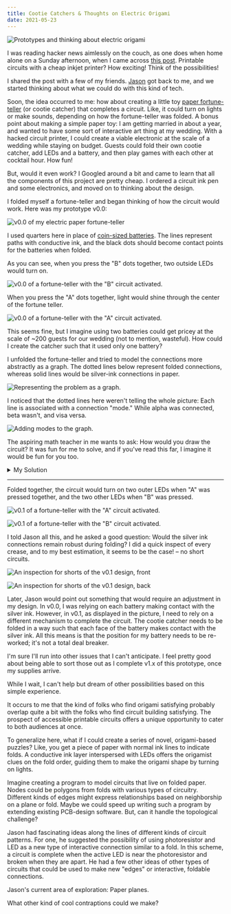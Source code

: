 ```yaml
---
title: Cootie Catchers & Thoughts on Electric Origami
date: 2021-05-23
---
```


![Prototypes and thinking about electric origami](https://alxmrs.com/assets/catcher-title.png)

I was reading hacker news aimlessly on the couch, as one does when home alone on a Sunday afternoon, when I came across
[this post](https://news.ycombinator.com/item?id=27254480). Printable circuits with a cheap inkjet printer? How
exciting! Think of the possibilities!

I shared the post with a few of my friends. [Jason](https://jbdoar.github.io/) got back to me, and we started thinking
about what we could do with this kind of tech.

Soon, the idea occurred to me: how about creating a little
toy [paper fortune-teller](https://en.wikipedia.org/wiki/Paper_fortune_teller) (or cootie catcher) that completes a
circuit. Like, it could turn on lights or make sounds, depending on how the fortune-teller was folded. A bonus point
about making a simple paper toy: I am getting married in about a year, and wanted to have some sort of interactive art
thing at my wedding. With a hacked circuit printer, I could create a viable electronic at the scale of a wedding while
staying on budget. Guests could fold their own cootie catcher, add LEDs and a battery, and then play games with each
other at cocktail hour. How fun!

But, would it even work? I Googled around a bit and came to learn that all the components of this project are pretty
cheap. I ordered a circuit ink pen and some electronics, and moved on to thinking about the design.

I folded myself a fortune-teller and began thinking of how the circuit would work. Here was my prototype v0.0:

![v0.0 of my electric paper fortune-teller](https://alxmrs.com/assets/catcher-v00.png)

I used quarters here in place of [coin-sized batteries](https://www.batteriesandbutter.com/RV1025.html). The lines
represent paths with conductive ink, and the black dots should become contact points for the batteries when folded.

As you can see, when you press the "B" dots together, two outside LEDs would turn on.

![v0.0 of a fortune-teller with the "B" circuit activated.](https://alxmrs.com/assets/v00-b-pressed.png)

When you press the "A" dots together, light would shine through the center of the fortune teller.

![v0.0 of a fortune-teller with the "A" circuit activated.](https://alxmrs.com/assets/v00-a-pressed.png)

This seems fine, but I imagine using two batteries could get pricey at the scale of ~200 guests for our wedding (not to
mention, wasteful). How could I create the catcher such that it used only one battery?

I unfolded the fortune-teller and tried to model the connections more abstractly as a graph. The dotted lines below
represent folded connections, whereas solid lines would be silver-ink connections in paper.

![Representing the problem as a graph.](https://alxmrs.com/assets/graph-initial-sketch.png)

I noticed that the dotted lines here weren't telling the whole picture: Each line is associated with a connection
"mode." While alpha was connected, beta wasn't, and visa versa.

![Adding modes to the graph.](https://alxmrs.com/assets/graph-alpha-beta.png)

The aspiring math teacher in me wants to ask: How would you draw the circuit? It was fun for me to solve, and if you've
read this far, I imagine it would be fun for you too.

<details>

<summary>My Solution</summary>

<p>
So, to come up with a more efficient solution, I tried to sketch out a consistent solid line graph for each mode. After
one incorrect attempt, I figured out a configuration that would complete a full circuit for each mode with only one
battery.
</p>

<p>
<img src="https://alxmrs.com/assets/graph-answer.png" title="A solution to my simple graph problem">
</p>

<p>
(the trick was to cross the "A" connections)
</p>

<p>
This seemed good so far. However, for this to work, my graph needs to be planar. Can I fit the one-battery circuit on
one page?
</p>
<p>
The answer was "yes!" With another sketch, I had v0.1 of my design:
</p>
<p>
<img src="https://alxmrs.com/assets/catcher-v01.png" title="v0.1 of my electric paper fortune-teller">
</p>

</details>

* * *

Folded together, the circuit would turn on two outer LEDs when "A" was pressed together, and the two other LEDs when "B"
was pressed.

![v0.1 of a fortune-teller with the "A" circuit activated.](https://alxmrs.com/assets/v01-a-pressed.png)

![v0.1 of a fortune-teller with the "B" circuit activated.](https://alxmrs.com/assets/v01-b-pressed.png)

I told Jason all this, and he asked a good question: Would the silver ink connections remain robust during folding? I
did a quick inspect of every crease, and to my best estimation, it seems to be the case! – no short circuits.

![An inspection for shorts of the v0.1 design, front](https://alxmrs.com/assets/catcher-v01-short-front.png)

![An inspection for shorts of the v0.1 design, back](https://alxmrs.com/assets/catcher-v01-short-back.png)

Later, Jason would point out something that would require an adjustment in my design. In v0.0, I was relying on each
battery making contact with the silver ink. However, in v0.1, as displayed in the picture, I need to rely on a different
mechanism to complete the circuit. The cootie catcher needs to be folded in a way such that each face of the battery
makes contact with the silver ink. All this means is that the position for my battery needs to be re-worked; it's not a
total deal breaker.

I'm sure I'll run into other issues that I can't anticipate. I feel pretty good about being able to sort those out as I
complete v1.x of this prototype, once my supplies arrive.

While I wait, I can't help but dream of other possibilities based on this simple experience.

It occurs to me that the kind of folks who find origami satisfying probably overlap quite a bit with the folks who find
circuit building satisfying. The prospect of accessible printable circuits offers a unique opportunity to cater to both
audiences at once.

To generalize here, what if I could create a series of novel, origami-based puzzles? Like, you get a piece of paper with
normal ink lines to indicate folds. A conductive ink layer interspersed with LEDs offers the origamist clues on the fold
order, guiding them to make the origami shape by turning on lights.

Imagine creating a program to model circuits that live on folded paper. Nodes could be polygons from folds with various
types of circuitry. Different kinds of edges might express relationships based on neighborship on a plane or fold. Maybe
we could speed up writing such a program by extending existing PCB-design software. But, can it handle the topological
challenge?

Jason had fascinating ideas along the lines of different kinds of circuit patterns. For one, he suggested the
possibility of using photoresistor and LED as a new type of interactive connection similar to a fold. In this scheme, a
circuit is complete when the active LED is near the photoresistor and broken when they are apart. He had a few other
ideas of other types of circuits that could be used to make new "edges" or interactive, foldable connections.

Jason's current area of exploration: Paper planes.

What other kind of cool contraptions could we make?
